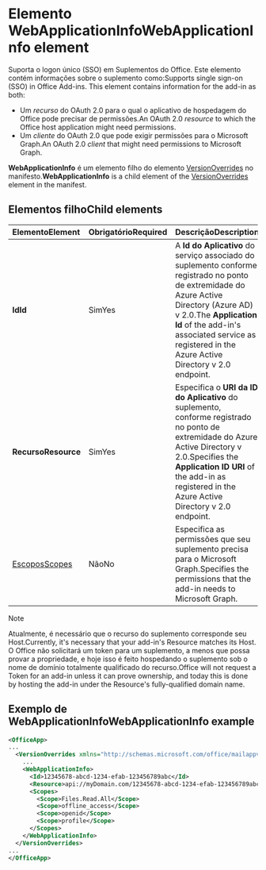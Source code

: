 # <a name="webapplicationinfo-element"></a><span data-ttu-id="f9c0d-101">Elemento WebApplicationInfo</span><span class="sxs-lookup"><span data-stu-id="f9c0d-101">WebApplicationInfo element</span></span>

<span data-ttu-id="f9c0d-102">Suporta o logon único (SSO) em Suplementos do Office. Este elemento contém informações sobre o suplemento como:</span><span class="sxs-lookup"><span data-stu-id="f9c0d-102">Supports single sign-on (SSO) in Office Add-ins. This element contains information for the add-in as both:</span></span>

- <span data-ttu-id="f9c0d-103">Um *recurso* do OAuth 2.0 para o qual o aplicativo de hospedagem do Office pode precisar de permissões.</span><span class="sxs-lookup"><span data-stu-id="f9c0d-103">An OAuth 2.0 *resource* to which the Office host application might need permissions.</span></span>
- <span data-ttu-id="f9c0d-104">Um *cliente* do OAuth 2.0 que pode exigir permissões para o Microsoft Graph.</span><span class="sxs-lookup"><span data-stu-id="f9c0d-104">An OAuth 2.0 *client* that might need permissions to Microsoft Graph.</span></span>

<span data-ttu-id="f9c0d-105">**WebApplicationInfo** é um elemento filho do elemento [VersionOverrides](versionoverrides.md) no manifesto.</span><span class="sxs-lookup"><span data-stu-id="f9c0d-105">**WebApplicationInfo** is a child element of the [VersionOverrides](versionoverrides.md) element in the manifest.</span></span>  

## <a name="child-elements"></a><span data-ttu-id="f9c0d-106">Elementos filho</span><span class="sxs-lookup"><span data-stu-id="f9c0d-106">Child elements</span></span>

|  <span data-ttu-id="f9c0d-107">Elemento</span><span class="sxs-lookup"><span data-stu-id="f9c0d-107">Element</span></span> |  <span data-ttu-id="f9c0d-108">Obrigatório</span><span class="sxs-lookup"><span data-stu-id="f9c0d-108">Required</span></span>  |  <span data-ttu-id="f9c0d-109">Descrição</span><span class="sxs-lookup"><span data-stu-id="f9c0d-109">Description</span></span>  |
|:-----|:-----|:-----|
|  <span data-ttu-id="f9c0d-110">**Id**</span><span class="sxs-lookup"><span data-stu-id="f9c0d-110">**Id**</span></span>    |  <span data-ttu-id="f9c0d-111">Sim</span><span class="sxs-lookup"><span data-stu-id="f9c0d-111">Yes</span></span>   |  <span data-ttu-id="f9c0d-112">A **Id do Aplicativo** do serviço associado do suplemento conforme registrado no ponto de extremidade do Azure Active Directory (Azure AD) v 2.0.</span><span class="sxs-lookup"><span data-stu-id="f9c0d-112">The **Application Id** of the add-in's associated service as registered in the Azure Active Directory v 2.0 endpoint.</span></span>|
|  <span data-ttu-id="f9c0d-113">**Recurso**</span><span class="sxs-lookup"><span data-stu-id="f9c0d-113">**Resource**</span></span>  |  <span data-ttu-id="f9c0d-114">Sim</span><span class="sxs-lookup"><span data-stu-id="f9c0d-114">Yes</span></span>   |  <span data-ttu-id="f9c0d-115">Especifica o **URI da ID do Aplicativo** do suplemento, conforme registrado no ponto de extremidade do Azure Active Directory v 2.0.</span><span class="sxs-lookup"><span data-stu-id="f9c0d-115">Specifies the **Application ID URI** of the add-in as registered in the Azure Active Directory v 2.0 endpoint.</span></span>|
|  [<span data-ttu-id="f9c0d-116">Escopos</span><span class="sxs-lookup"><span data-stu-id="f9c0d-116">Scopes</span></span>](scopes.md)                |  <span data-ttu-id="f9c0d-117">Não</span><span class="sxs-lookup"><span data-stu-id="f9c0d-117">No</span></span>  |  <span data-ttu-id="f9c0d-118">Especifica as permissões que seu suplemento precisa para o Microsoft Graph.</span><span class="sxs-lookup"><span data-stu-id="f9c0d-118">Specifies the permissions that the add-in needs to Microsoft Graph.</span></span>  |

> [!NOTE] 
> <span data-ttu-id="f9c0d-119">Atualmente, é necessário que o recurso do suplemento corresponde seu Host.</span><span class="sxs-lookup"><span data-stu-id="f9c0d-119">Currently, it's necessary that your add-in's Resource matches its Host.</span></span> <span data-ttu-id="f9c0d-120">O Office não solicitará um token para um suplemento, a menos que possa provar a propriedade, e hoje isso é feito hospedando o suplemento sob o nome de domínio totalmente qualificado do recurso.</span><span class="sxs-lookup"><span data-stu-id="f9c0d-120">Office will not request a Token for an add-in unless it can prove ownership, and today this is done by hosting the add-in under the Resource's fully-qualified domain name.</span></span>

## <a name="webapplicationinfo-example"></a><span data-ttu-id="f9c0d-121">Exemplo de WebApplicationInfo</span><span class="sxs-lookup"><span data-stu-id="f9c0d-121">WebApplicationInfo example</span></span>

```xml
<OfficeApp>
...
  <VersionOverrides xmlns="http://schemas.microsoft.com/office/mailappversionoverrides" xsi:type="VersionOverridesV1_0">
    ...
    <WebApplicationInfo>
      <Id>12345678-abcd-1234-efab-123456789abc</Id>
      <Resource>api://myDomain.com/12345678-abcd-1234-efab-123456789abc<Resource>
      <Scopes>
        <Scope>Files.Read.All</Scope>
        <Scope>offline_access</Scope>
        <Scope>openid</Scope>
        <Scope>profile</Scope>        
      </Scopes>
    </WebApplicationInfo>
  </VersionOverrides>
...
</OfficeApp>
```
